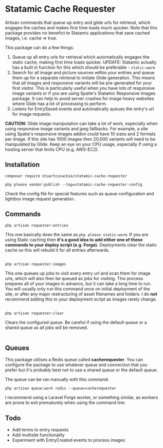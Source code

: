# Statamic Cache Requester

Artisan commands that queue up entry and glide urls for retrieval, which engages the caches and makes first time loads much quicker. Note that this package provides no benefict to Statamic applications that save cached images, i.e. cache => true.

This package can do a few things:
1. Queue up all entry urls for retrieval which automatically engages the static cache, making first time loads quicker. UPDATE: Statamic actually has a built in function for this which should be preferable - `static:warm`
2. Search for all image and picture sources within your entries and queue them up for a separate retrieval to initiate Glide generation. This means that all images and responsive variants will be pre-generated for your first visitor. This is particularly useful when you have lots of responsive image variants or if you are using Spatie's Statamic Responsive Images package. It can help to avoid server crashes for image heavy websites where Glide has a lot of processing to perform.
3. Listens for EntrySaved events and automatically queues the entry's url for image requests.

**CAUTION:** Glide image manipulation can take a lot of work, especially when using responsive image variants and jpeg fallbacks. For example, a site using Spatie's responsive images addon could have 10 sizes and 2 formats per image. If this site has 1000 images then 20,000 variants will need to be manipulated by Glide. Keep an eye on your CPU usage, especially if using a hosting server that limits CPU (e.g. AWS-EC2).


## Installation

```
composer require stuartcusackie/statamic-cache-requester
```

```
php please vendor:publish --tag=statamic-cache-requester-config
```

Check the config file for special features such as queue configuration and lightbox image request generation.


## Commands

```
php artisan requester:entries
```
This one basically does the same as `php please static:warm`. If you are using Static caching then **it's a good idea to add either one of these commands to your deploy script (e.g. Forge).** Deployments clear the static cache so this will rebuild it for all entries afterwards.
<br/><br/>

```
php artisan requester:images
```
This one queues up jobs to visit every entry url and scan them for image urls, which will also then be queued as jobs for visiting. This process prepares all of your images in advance, but it can take a long time to run. You will usually only run this command once on initial deployment of the site, or after any major restructuring of asset filenames and folders. I do **not** recommend adding this to your deployment script as images rarely change.
<br/><br/>

```
php artisan requester:clear
```
Clears the configured queue. Be careful if using the default queue or a shared queue as all jobs will be removed.
<br/><br/>

## Queues

This package utilises a Redis queue called **cacherequester**. You can configure the package to use whatever queue and connection that you prefer but it's probably best not to use a shared queue or the default queue.

The queue can be ran manually with this command:

`php artisan queue:work redis --queue=cacherequester`

I recommend using a Laravel Forge worker, or something similar, as workers are prone to exit prematurely when using the command line.

## Todo

- Add terms to entry requests
- Add multisite functionality
- Experiment with EntryCreated events to process images
